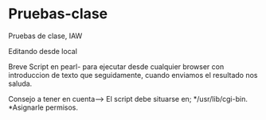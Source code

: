 # Pruebas-clase
Pruebas de clase, IAW

Editando desde local

Breve Script en pearl- para ejecutar desde cualquier browser con introduccion de texto que seguidamente, cuando enviamos el resultado nos saluda.

Consejo a tener en cuenta--> 
El script debe situarse en;
*/usr/lib/cgi-bin.
*Asignarle permisos.
